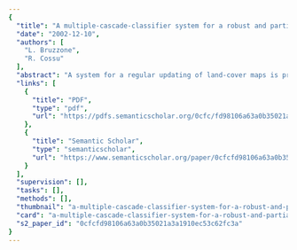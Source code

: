 ```yaml
---
{
  "title": "A multiple-cascade-classifier system for a robust and partially unsupervised updating of land-cover maps",
  "date": "2002-12-10",
  "authors": [
    "L. Bruzzone",
    "R. Cossu"
  ],
  "abstract": "A system for a regular updating of land-cover maps is proposed that is based on the use of multitemporal remote sensing images. Such a system is able to address the updating problem under the realistic but critical constraint that, for the image to be classified (i.e., the most recent of the considered multitemporal dataset) no ground truth information is available. The system is composed of an ensemble of partially unsupervised classifiers integrated in a multiple-classifier architecture. Each classifier of the ensemble exhibits the following novel characteristics: (1) it is developed in the framework of the cascade-classification approach to exploit the temporal correlation existing between images acquired at different times in the considered area; and (2) it is based on a partially unsupervised methodology capable of accomplishing the classification process under the aforementioned critical constraint. Both a parametric maximum-likelihood (ML) classification approach and a nonparametric radial basis function (RBF) neural-network classification approach are used as basic methods for the development of partially unsupervised cascade classifiers. In addition, in order to generate an effective ensemble of classification algorithms, hybrid ML and RBF neural-network cascade classifiers are defined by exploiting the characteristics of the cascade-classification methodology. The results yielded by the different classifiers are combined by using standard unsupervised combination strategies. This allows the definition of a robust and accurate partially unsupervised classification system capable of analyzing a wide typology of remote sensing data (e.g., images acquired by passive sensors, synthetic aperture radar images, and multisensor and multisource data). Experimental results obtained on a real multitemporal and multisource dataset confirm the effectiveness of the proposed system.",
  "links": [
    {
      "title": "PDF",
      "type": "pdf",
      "url": "https://pdfs.semanticscholar.org/0cfc/fd98106a63a0b35021a3a1910ec53c62fc3a.pdf"
    },
    {
      "title": "Semantic Scholar",
      "type": "semanticscholar",
      "url": "https://www.semanticscholar.org/paper/0cfcfd98106a63a0b35021a3a1910ec53c62fc3a"
    }
  ],
  "supervision": [],
  "tasks": [],
  "methods": [],
  "thumbnail": "a-multiple-cascade-classifier-system-for-a-robust-and-partially-unsupervised-updating-of-land-cover-maps-thumb.jpg",
  "card": "a-multiple-cascade-classifier-system-for-a-robust-and-partially-unsupervised-updating-of-land-cover-maps-card.jpg",
  "s2_paper_id": "0cfcfd98106a63a0b35021a3a1910ec53c62fc3a"
}
---
```


